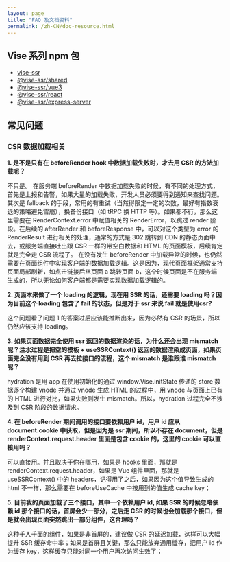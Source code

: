 ```yaml
---
layout: page
title: "FAQ 及文档资料"
permalink: /zh-CN/doc-resource.html
---
```

## Vise 系列 npm 包
- [vise-ssr](https://www.npmjs.com/package/vise-ssr)
- [@vise-ssr/shared](https://www.npmjs.com/package/@vise-ssr/shared)
- [@vise-ssr/vue3](https://www.npmjs.com/package/@vise-ssr/vue3)
- [@vise-ssr/react](https://www.npmjs.com/package/@vise-ssr/react)
- [@vise-ssr/express-server](https://www.npmjs.com/package/@vise-ssr/express-server)

## 常见问题
### CSR 数据加载相关
__1. 是不是只有在 beforeRender hook 中数据加载失败时，才去用 CSR 的方法加载呢？__

不只是。
在服务端 beforeRender 中数据加载失败的时候，有不同的处理方式，首先是上报和告警，如果大量的加载失败，开发人员必须要得到通知来查找问题。其次是 fallback 的手段，常用的有重试（当然得限定一定的次数，最好有指数衰退的策略避免雪崩），换备份接口（如 tRPC 换 HTTP 等）。如果都不行，那么这里需要在 RenderContext.error 中赋值相关的 RenderError，以跳过 render 阶段。在后续的 afterRender 和 beforeResponse 中，可以对这个类型为 error 的 RenderResult 进行相关的处理，通常的方式是 302 跳转到 CDN 的静态页面中去，或服务端直接吐出跟 CSR 一样的带空白数据和 HTML 的页面模板，后续肯定就是完全走 CSR 流程了。
在没有发生 beforeRender 中加载异常的时候，也仍然需要在页面组件中实现客户端的数据加载逻辑。这是因为，现代页面框架通常支持页面局部刷新，如点击链接后从页面 a 跳转页面 b，这个时候页面是不在服务端生成的，所以无论如何客户端都是需要实现数据加载逻辑的。

__2. 页面本来做了一个 loading 的逻辑，现在用 SSR 的话，还需要 loading 吗？因为目前这个 loading 包含了 fail 的状态，但是对于 ssr 来说 fail 就是使用csr?__

这个问题看了问题 1 的答案过后应该能推断出来，因为必然有 CSR 的场景，所以仍然应该支持 loading。

__3. 如果页面数据完全使用 ssr 返回的数据渲染的话，为什么还会出现 mismatch 呢？注水过程是把空的模板 + useSSRContext() 返回的数据渲染成页面，如果页面完全没有用到 CSR 再去拉接口的流程，这个 mismatch 是谁跟谁 mismatch 呢？__

hydration 是用 app 在使用初始化的通过 window.Vise.initState 传递的 store 数据逐个构建 vnode 并通过 vnode 生成 HTML 的过程中，用 vnode 与页面上已有的 HTML 进行对比，如果失败则发生 mismatch。所以，hydration 过程完全不涉及到 CSR 阶段的数据请求。

__4. 在 beforeRender 期间调用的接口要依赖用户 id，用户 id 应从 document.cookie 中获取，但是因为是 ssr 期间，所以不存在 document，但是 renderContext.request.header 里面是包含 cookie 的，这里的 cookie 可以直接用吗？__

可以直接用。并且取决于你在哪用，如果是 hooks 里面，那就是 renderContext.request.header，如果是 Vue 组件里面，那就是 useSSRContext() 中的 headers，记得用了之后，如果因为这个值导致生成的 html 不一样，那么需要在 beforeUseCache 中按用到的值生成 cache key；

__5. 目前我的页面加载了三个接口，其中一个依赖用户 id, 如果 SSR 的时候忽略依赖 id 那个接口的话，首屏会少一部分，之后走 CSR 的时候也会加载那个接口，但是就会出现页面突然跳出一部分组件，这合理吗？__

 这种千人千面的组件，如果是非首屏的，建议做 CSR 的延迟加载，这样可以大幅提升 SSR 缓存命中率；如果是首屏且关键，那么只能放弃通用缓存，把用户 id 作为缓存 key，这样缓存只能对同一个用户再次访问生效了；
